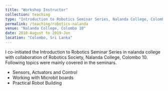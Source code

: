 ```yaml
---
title: "Workshop Instructor"
collection: teaching
type: "Introduction to Robotics Seminar Series, Nalanda College, Colombo 10"
permalink: /teaching/robotics-nalanda
venue: "Nalanda College, Colombo 10"
date: 2018-August to 2019-Jun
location: "Colombo, Sri Lanka"
---
```


I co-initiated the Introduction to Robotics Seminar Series in nalanda college with collaboration of Robotics Society, Nalanda College, Colombo 10.
Following topics were mainly covered in the seminars.

* Sensors, Actuators and Control
* Working with Microbit boards
* Practical Robot Building
